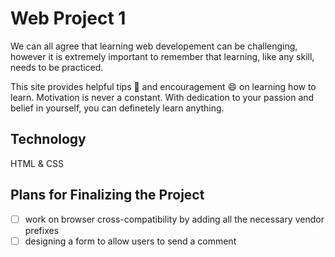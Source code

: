 # Web Project 1 

We can all agree that learning web developement can be challenging, however it is extremely important to remember that learning,
like any skill, needs to be practiced.

This site provides helpful tips :book: and encouragement :smile: on learning how to learn. Motivation is never a constant.
With dedication to your passion and belief in yourself, you can definetely learn anything.

## Technology
HTML & CSS

## Plans for Finalizing the Project 
- [ ] work on browser cross-compatibility by adding all the necessary vendor prefixes
- [ ] designing a form to allow users to send a comment
